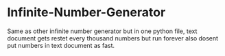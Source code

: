 # Infinite-Number-Generator
Same as other infinite number generator but in one python file, text document gets restet every thousand numbers but run forever also dosent put numbers in text document as fast.
